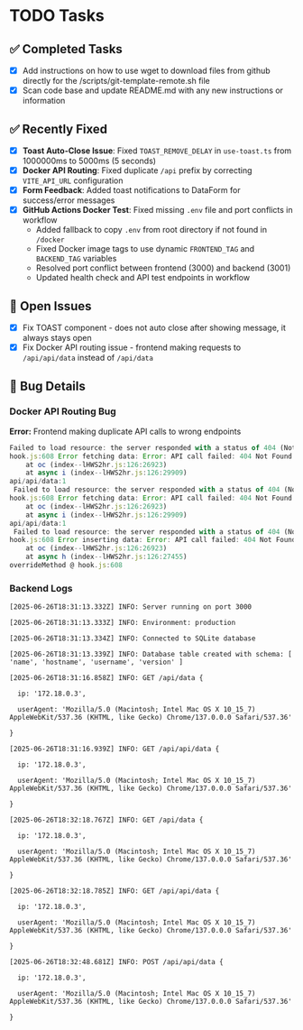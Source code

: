 # TODO Tasks

## ✅ Completed Tasks

- [x] Add instructions on how to use wget to download files from github directly for the /scripts/git-template-remote.sh file
- [x] Scan code base and update README.md with any new instructions or information

## ✅ Recently Fixed

- [x] **Toast Auto-Close Issue**: Fixed `TOAST_REMOVE_DELAY` in `use-toast.ts` from 1000000ms to 5000ms (5 seconds)
- [x] **Docker API Routing**: Fixed duplicate `/api` prefix by correcting `VITE_API_URL` configuration
- [x] **Form Feedback**: Added toast notifications to DataForm for success/error messages
- [x] **GitHub Actions Docker Test**: Fixed missing `.env` file and port conflicts in workflow
  - Added fallback to copy `.env` from root directory if not found in `/docker`
  - Fixed Docker image tags to use dynamic `FRONTEND_TAG` and `BACKEND_TAG` variables
  - Resolved port conflict between frontend (3000) and backend (3001)
  - Updated health check and API test endpoints in workflow

## 🔧 Open Issues

- [x] Fix TOAST component - does not auto close after showing message, it always stays open
- [x] Fix Docker API routing issue - frontend making requests to `/api/api/data` instead of `/api/data`

## 🐛 Bug Details

### Docker API Routing Bug

**Error:** Frontend making duplicate API calls to wrong endpoints

```javascript
Failed to load resource: the server responded with a status of 404 (Not Found)
hook.js:608 Error fetching data: Error: API call failed: 404 Not Found
    at oc (index--lHWS2hr.js:126:26923)
    at async i (index--lHWS2hr.js:126:29909)
api/api/data:1 
 Failed to load resource: the server responded with a status of 404 (Not Found)
hook.js:608 Error fetching data: Error: API call failed: 404 Not Found
    at oc (index--lHWS2hr.js:126:26923)
    at async i (index--lHWS2hr.js:126:29909)
api/api/data:1 
 Failed to load resource: the server responded with a status of 404 (Not Found)
hook.js:608 Error inserting data: Error: API call failed: 404 Not Found
    at oc (index--lHWS2hr.js:126:26923)
    at async h (index--lHWS2hr.js:126:27455)
overrideMethod @ hook.js:608
```

### Backend Logs

```log
[2025-06-26T18:31:13.332Z] INFO: Server running on port 3000

[2025-06-26T18:31:13.333Z] INFO: Environment: production

[2025-06-26T18:31:13.334Z] INFO: Connected to SQLite database

[2025-06-26T18:31:13.339Z] INFO: Database table created with schema: [ 'name', 'hostname', 'username', 'version' ]

[2025-06-26T18:31:16.858Z] INFO: GET /api/data {

  ip: '172.18.0.3',

  userAgent: 'Mozilla/5.0 (Macintosh; Intel Mac OS X 10_15_7) AppleWebKit/537.36 (KHTML, like Gecko) Chrome/137.0.0.0 Safari/537.36'

}

[2025-06-26T18:31:16.939Z] INFO: GET /api/api/data {

  ip: '172.18.0.3',

  userAgent: 'Mozilla/5.0 (Macintosh; Intel Mac OS X 10_15_7) AppleWebKit/537.36 (KHTML, like Gecko) Chrome/137.0.0.0 Safari/537.36'

}

[2025-06-26T18:32:18.767Z] INFO: GET /api/data {

  ip: '172.18.0.3',

  userAgent: 'Mozilla/5.0 (Macintosh; Intel Mac OS X 10_15_7) AppleWebKit/537.36 (KHTML, like Gecko) Chrome/137.0.0.0 Safari/537.36'

}

[2025-06-26T18:32:18.785Z] INFO: GET /api/api/data {

  ip: '172.18.0.3',

  userAgent: 'Mozilla/5.0 (Macintosh; Intel Mac OS X 10_15_7) AppleWebKit/537.36 (KHTML, like Gecko) Chrome/137.0.0.0 Safari/537.36'

}

[2025-06-26T18:32:48.681Z] INFO: POST /api/api/data {

  ip: '172.18.0.3',

  userAgent: 'Mozilla/5.0 (Macintosh; Intel Mac OS X 10_15_7) AppleWebKit/537.36 (KHTML, like Gecko) Chrome/137.0.0.0 Safari/537.36'

}
```